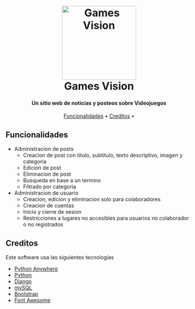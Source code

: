 
<h1 align="center">
  <br>
  <a href="https://grupo9cenit.pythonanywhere.com"><img src="https://www.pngall.com/wp-content/uploads/6/Vector-Joystick-PNG-Free-Image.png" alt="Games Vision" width="200"></a>
  <br>
  Games Vision
  <br>
</h1>

<h4 align="center">Un sitio web de noticias y posteos sobre Videojuegos</h4>

<p align="center">
  <a href="#key-features">Funcionalidades</a> •
  <a href="#credits">Creditos</a> •
</p>

## Funcionalidades

* Administracion de posts
  - Creacion de post con titulo, subtitulo, texto descriptivo, imagen y categoria
  - Edicion de post
  - Eliminacion de post
  - Busqueda en base a un termino
  - Filtrado por categoria
* Administracion de usuario
  - Creacion, edicion y eliminacion solo para colaboradores
  - Creacion de cuentas
  - Inicio y cierre de sesion
  - Restricciones a lugares no accesibles para usuarios no colaborador o no registrados

## Creditos

Este software usa las siguientes tecnologías

- [Python Anywhere](www.pythonanywhere.com)
- [Python](https://www.python.org/)
- [Django](https://www.djangoproject.com/)
- [mySQL](https://www.mysql.com/)
- [Bootstrap](https://getbootstrap.com/)
- [Font Awesome](https://fontawesome.com/)


